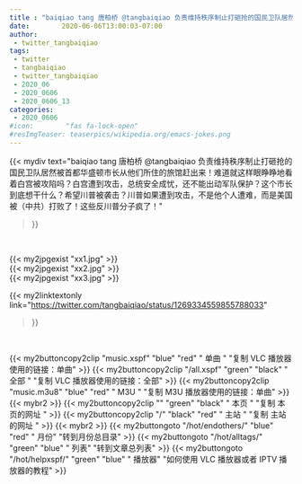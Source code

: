 ```yaml
---
title : "baiqiao tang 唐柏桥 @tangbaiqiao 负责维持秩序制止打砸抢的国民卫队居然被首都华盛顿市长从他们所住的旅馆赶出来！难道就这样眼睁睁地看着白宫被攻陷吗？白宫遭到攻击，总统安全成忧，还不能出动军队保护？这个市长到底想干什么？希望川普被袭击？川普如果遭到攻击，不是他个人遭难，而是美国被（中共）打败了！这些反川普分子疯了！"
date:        2020-06-06T13:00:03-07:00
author:
 - twitter_tangbaiqiao
tags:
 - twitter
 - tangbaiqiao
 - twitter_tangbaiqiao
 - 2020_06
 - 2020_0606
 - 2020_0606_13
categories:
 - 2020_0606
#icon:        "fas fa-lock-open"
#resImgTeaser: teaserpics/wikipedia.org/emacs-jokes.png
---
```


{{< mydiv text="baiqiao tang 唐柏桥 @tangbaiqiao 负责维持秩序制止打砸抢的国民卫队居然被首都华盛顿市长从他们所住的旅馆赶出来！难道就这样眼睁睁地看着白宫被攻陷吗？白宫遭到攻击，总统安全成忧，还不能出动军队保护？这个市长到底想干什么？希望川普被袭击？川普如果遭到攻击，不是他个人遭难，而是美国被（中共）打败了！这些反川普分子疯了！"
>}}
<br>




{{< my2jpgexist "xx1.jpg" >}}<br>
{{< my2jpgexist "xx2.jpg" >}}<br>
{{< my2jpgexist "xx3.jpg" >}}<br>


{{< my2linktextonly link="https://twitter.com/tangbaiqiao/status/1269334559855788033"
>}}


<br>

{{< my2buttoncopy2clip "music.xspf"        "blue"   "red"    " 单曲 "  "复制 VLC 播放器使用的链接：单曲" >}} {{< my2buttoncopy2clip "/all.xspf"         "green"  "black"  " 全部 "  "复制 VLC 播放器使用的链接：全部" >}} {{< my2buttoncopy2clip "music.m3u8"        "blue"   "red"    " M3U  "    "复制 M3U 播放器使用的链接：单曲" >}} {{< mybr2 >}} {{< my2buttoncopy2clip ""                  "green"  "black"  " 本页 "    "复制 本页的网址 " >}} {{< my2buttoncopy2clip "/"                 "black"  "red"    " 主站 "    "复制 主站的网址 " >}} {{< mybr2 >}} {{< my2buttongoto      "/hot/endothers/"   "blue"   "red"    " 月份"   "转到月份总目录" >}} {{< my2buttongoto      "/hot/alltags/"     "green"  "blue"   " 列表"   "转到文章总列表" >}} {{< my2buttongoto      "/hot/helpxspf/"    "green"  "blue"   " 播放器" "如何使用 VLC 播放器或者 IPTV 播放器的教程" >}} 
